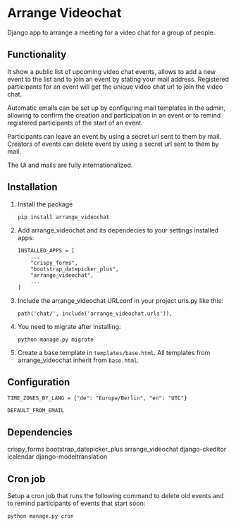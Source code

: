 # Arrange Videochat

Django app to arrange a meeting for a video chat for a group of people.

## Functionality
It show a public list of upcoming video chat events, allows to add a new event to the list and to join an event by stating your mail address.
Registered participants for an event will get the unique video chat url to join the video chat.

Automatic emails can be set up by configuring mail templates in the admin, allowing to confirm the creation and participation in an event
or to remind registered participants of the start of an event.

Participants can leave an event by using a secret url sent to them by mail.
Creators of events can delete event by using a secret url sent to them by mail.

The Ui and mails are fully internationalized.

## Installation
1. Install the package
    ```
    pip install arrange_videochat
    ```


2. Add arrange_videochat and its dependecies to your settings installed apps:
    ```
    INSTALLED_APPS = [
        ...
        "crispy_forms",
        "bootstrap_datepicker_plus",
        "arrange_videochat",
        ...
    ]
    ```


3. Include the arrange_videochat URLconf in your project urls.py like this:
    ```
    path('chat/', include('arrange_videochat.urls')),
    ```


4. You need to migrate after installing:
    ```
    python manage.py migrate
    ```


5. Create a base template in `templates/base.html`. All templates from arrange_videochat inherit from `base.html`.

## Configuration
```
TIME_ZONES_BY_LANG = {"de": "Europe/Berlin", "en": "UTC"}
```

```
DEFAULT_FROM_EMAIL
```

## Dependencies
crispy_forms
bootstrap_datepicker_plus
arrange_videochat
django-ckeditor
icalendar
django-modeltranslation

## Cron job
Setup a cron job that runs the following command to delete old events and to remind participants of events that start soon:
```
python manage.py cron
```